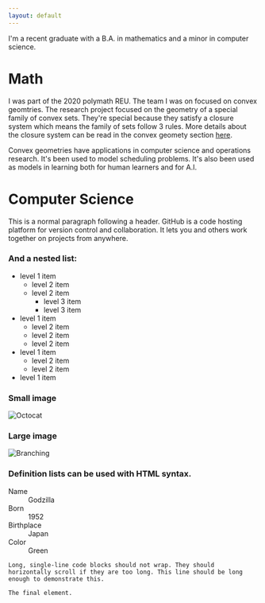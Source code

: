 ```yaml
---
layout: default
---
```


I'm a recent graduate with a B.A. in mathematics and a minor in computer science.

# Math

I was part of the 2020 polymath REU. The team I was on focused on convex geomtries. The research project focused on the geometry of a special family of convex sets. They're special because they satisfy a closure system which means the family of sets follow 3 rules. More details about the closure system can be read in the convex geomety section [here](https://en.wikipedia.org/wiki/Antimatroid#Convex_geometries). 

Convex geometries have applications in computer science and operations research. It's been used to model scheduling problems. It's also been used as models in learning both for human learners and for A.I. 


# Computer Science

This is a normal paragraph following a header. GitHub is a code hosting platform for version control and collaboration. It lets you and others work together on projects from anywhere.

### And a nested list:

- level 1 item
  - level 2 item
  - level 2 item
    - level 3 item
    - level 3 item
- level 1 item
  - level 2 item
  - level 2 item
  - level 2 item
- level 1 item
  - level 2 item
  - level 2 item
- level 1 item

### Small image

![Octocat](https://github.githubassets.com/images/icons/emoji/octocat.png)

### Large image

![Branching](https://guides.github.com/activities/hello-world/branching.png)


### Definition lists can be used with HTML syntax.

<dl>
<dt>Name</dt>
<dd>Godzilla</dd>
<dt>Born</dt>
<dd>1952</dd>
<dt>Birthplace</dt>
<dd>Japan</dd>
<dt>Color</dt>
<dd>Green</dd>
</dl>

```
Long, single-line code blocks should not wrap. They should horizontally scroll if they are too long. This line should be long enough to demonstrate this.
```

```
The final element.
```
